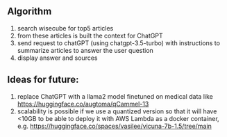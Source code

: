 
## Algorithm
1. search wisecube for top5 articles
2. from these articles is built the context for ChatGPT
3. send request to chatGPT (using chatgpt-3.5-turbo) with instructions to summarize articles to answer the user question
4. display answer and sources

## Ideas for future:
1. replace ChatGPT with a llama2 model finetuned on medical data like https://huggingface.co/augtoma/qCammel-13
2. scalability is possible if we  use a quantized version so that it will have <10GB to be able to deploy it with AWS Lambda as a docker container, e.g. https://huggingface.co/spaces/vasilee/vicuna-7b-1.5/tree/main
